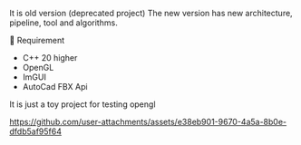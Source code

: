 It is old version (deprecated project)
The new version has new architecture, pipeline, tool and algorithms.


🤖 Requirement
- C++ 20 higher
- OpenGL 
- ImGUI
- AutoCad FBX Api

It is just a toy project for testing opengl 



https://github.com/user-attachments/assets/e38eb901-9670-4a5a-8b0e-dfdb5af95f64


